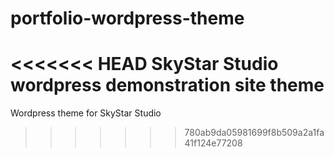 # portfolio-wordpress-theme
<<<<<<< HEAD
SkyStar Studio wordpress demonstration site theme
=======
Wordpress theme for SkyStar Studio
>>>>>>> 780ab9da05981699f8b509a2a1fa41f124e77208
